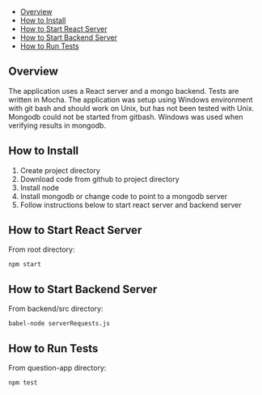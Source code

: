 <!--
TOC (Shortcut to update: Ctrl-M T).  Requires vscode plug-in Markdown TOC by
AlanWalk.  Can be manually updated if you don't have that plug-in.
-->
<!-- TOC -->

- [Overview](#overview)
- [How to Install](#how-to-install)
- [How to Start React Server](#how-to-start-react-server)
- [How to Start Backend Server](#how-to-start-backend-server)
- [How to Run Tests](#how-to-run-tests)

<!-- /TOC -->

## Overview

The application uses a React server and a mongo backend. Tests are written in Mocha. The application was setup using Windows environment with git bash and should work on Unix, but has not been tested with Unix. Mongodb could not be started from gitbash. Windows was used when verifying results in mongodb.

## How to Install

1. Create project directory
1. Download code from github to project directory
1. Install node
1. Install mongodb or change code to point to a mongodb server
1. Follow instructions below to start react server and backend server

## How to Start React Server

From root directory:

`npm start`<br/>

## How to Start Backend Server

From backend/src directory:

`babel-node serverRequests.js`<br/>

## How to Run Tests

From question-app directory:

`npm test`
